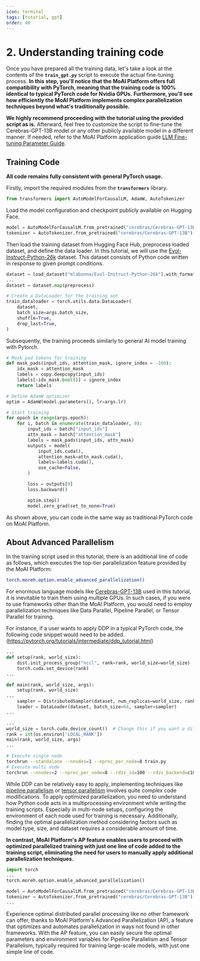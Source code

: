 ```yaml
---
icon: terminal
tags: [tutorial, gpt]
order: 40
---
```

# 2. Understanding training code

Once you have prepared all the training data, let's take a look at the contents of the **`train_gpt.py`** script to execute the actual fine-tuning process. **In this step, you'll notice that the MoAI Platform offers full compatibility with PyTorch, meaning that the training code is 100% identical to typical PyTorch code for Nvidia GPUs.** **Furthermore, you'll see how efficiently the MoAI Platform implements complex parallelization techniques beyond what's traditionally possible.**

**We highly recommend proceeding with the tutorial using the provided script as is.** Afterward, feel free to customize the script to fine-tune the Cerebras-GPT-13B model or any other publicly available model in a different manner. If needed, refer to the MoAI Platform application guide [LLM Fine-tuning Parameter Guide](/Supported_Documents/LLM_param_guide.md).


## Training Code

**All code remains fully consistent with general PyTorch usage.**

Firstly, import the required modules from the **`transformers`** library.

```python
from transformers import AutoModelForCausalLM, AdamW, AutoTokenizer
```

Load the model configuration and checkpoint publicly available on Hugging Face. 

```python
model = AutoModelForCausalLM.from_pretrained("cerebras/Cerebras-GPT-13B")
tokenizer = AutoTokenizer.from_pretrained("cerebras/Cerebras-GPT-13B") 
```

Then load the training dataset from Hugging Face Hub, preprocess loaded dataset, and define the data loader.
In this tutorial, we will use the [Evol-Instruct-Python-26k](https://huggingface.co/datasets/mlabonne/Evol-Instruct-Python-26k) dataset. This dataset consists of Python code written in response to given prompt conditions.

```python
dataset = load_dataset("mlabonne/Evol-Instruct-Python-26k").with_format("torch")
...
dataset = dataset.map(preprocess)

# Create a DataLoader for the training set
train_dataloader = torch.utils.data.DataLoader(
	dataset,
	batch_size=args.batch_size,
	shuffle=True,
	drop_last=True,
)
```

Subsequently, the training proceeds similarly to general AI model training with Pytorch.

```python
# Mask pad tokens for training
def mask_pads(input_ids, attention_mask, ignore_index = -100):
	idx_mask = attention_mask
	labels = copy.deepcopy(input_ids)
	labels[~idx_mask.bool()] = ignore_index
	return labels

# Define AdamW optimizer
optim = AdamW(model.parameters(), lr=args.lr)

# Start training
for epoch in range(args.epoch):
	for i, batch in enumerate(train_dataloader, 0):
		input_ids = batch["input_ids"]
		attn_mask = batch["attention_mask"]
		labels = mask_pads(input_ids, attn_mask)
		outputs = model(
			input_ids.cuda(),
			attention_mask=attn_mask.cuda(),
			labels=labels.cuda(),
			use_cache=False,
		)

		loss = outputs[0]
		loss.backward()

		optim.step()
		model.zero_grad(set_to_none=True)
```

As shown above, you can code in the same way as traditional PyTorch code on MoAI Platform.

## About Advanced Parallelism

In the training script used in this tutorial, there is an additional line of code as follows, which executes the top-tier parallelization feature provided by the MoAI Platform:

```bash
torch.moreh.option.enable_advanced_parallelization()
```

For enormous language models like [Cerebras-GPT-13B](https://huggingface.co/cerebras/Cerebras-GPT-13B) used in this tutorial, it is inevitable to train them using multiple GPUs. In such cases, if you were to use frameworks other than the MoAI Platform, you would need to employ parallelization techniques like Data Parallel, Pipeline Parallel, or Tensor Parallel for training.

For instance, if a user wants to apply DDP in a typical PyTorch code, the following code snippet would need to be added. (https://pytorch.org/tutorials/intermediate/ddp_tutorial.html)

```python
...
def setup(rank, world_size):
    dist.init_process_group("nccl", rank=rank, world_size=world_size)
    torch.cuda.set_device(rank)
...

def main(rank, world_size, args):
	setup(rank, world_size)
...
	sampler = DistributedSampler(dataset, num_replicas=world_size, rank=rank)
	loader = DataLoader(dataset, batch_size=64, sampler=sampler)
...

...
world_size = torch.cuda.device_count()  # Change this if you want a different number of GPUs
rank = int(os.environ['LOCAL_RANK'])
main(rank, world_size, args)
...
```

```bash
# Execute single node 
torchrun --standalone --nnodes=1 --nproc_per_node=8 train.py
# Execute multi node 
torchrun --nnodes=2 --nproc_per_node=8 --rdzv_id=100 --rdzv_backend=c10d --rdzv_endpoint=$MASTER_ADDR:29400 train.py
```

While DDP can be relatively easy to apply, implementing techniques like [pipeline parallelism](https://pytorch.org/docs/stable/pipeline.html) or [tensor parallelism](https://pytorch.org/tutorials/intermediate/TP_tutorial.html) involves quite complex code modifications. To apply optimized parallelization, you need to understand how Python code acts in a multiprocessing environment while writing the training scripts. Especially in multi-node setups, configuring the environment of each node used for training is necessary. Additionally, finding the optimal parallelization method considering factors such as model type, size, and dataset requires a considerable amount of time.

**In contrast, MoAI Platform's AP feature enables users to proceed with optimized parallelized training with just one line of code added to the training script, eliminating the need for users to manually apply additional parallelization techniques.**

```python
import torch
...
torch.moreh.option.enable_advanced_parallelization()

model = AutoModelForCausalLM.from_pretrained("cerebras/Cerebras-GPT-13B")
tokenizer = AutoTokenizer.from_pretrained("cerebras/Cerebras-GPT-13B") 
...
```

Experience optimal distributed parallel processing like no other framework can offer, thanks to MoAI Platform's Advanced Parallelization (AP), a feature that optimizes and automates parallelization in ways not found in other frameworks. With the AP feature, you can easily secure the optimal parameters and environment variables for Pipeline Parallelism and Tensor Parallelism, typically required for training large-scale models, with just one simple line of code.
